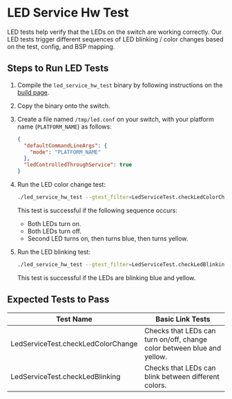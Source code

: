 # LED Service Hw Test

LED tests help verify that the LEDs on the switch are working correctly. Our LED tests trigger different sequences of LED blinking / color changes based on the test, config, and BSP mapping.

## Steps to Run LED Tests

1. Compile the `led_service_hw_test` binary by following instructions on the [build page](/docs/build/building_fboss_on_docker_containers/).

2. Copy the binary onto the switch.

3. Create a file named `/tmp/led.conf` on your switch, with your platform name (`PLATFORM_NAME`) as follows:

    ```json
    {
      "defaultCommandLineArgs": {
        "mode": "PLATFORM_NAME"
      },
      "ledControlledThroughService": true
    }
    ```

4. Run the LED color change test:

    ```bash
    ./led_service_hw_test --gtest_filter=LedServiceTest.checkLedColorChange --led-config /tmp/led.conf --visual_delay_sec 1
    ```

    This test is successful if the following sequence occurs:
    - Both LEDs turn on.
    - Both LEDs turn off.
    - Second LED turns on, then turns blue, then turns yellow.

5. Run the LED blinking test:

    ```bash
    ./led_service_hw_test --gtest_filter=LedServiceTest.checkLedBlinking --led-config /tmp/led.conf --visual_delay_sec 1
    ```

    This test is successful if the LEDs are blinking blue and yellow.


## Expected Tests to Pass
| Test Name                     | Basic Link Tests                                                      |
|------------------------------|----------------------------------------------------------------------|
| LedServiceTest.checkLedColorChange | Checks that LEDs can turn on/off, change color between blue and yellow. |
| LedServiceTest.checkLedBlinking    | Checks that LEDs can blink between different colors.                |
